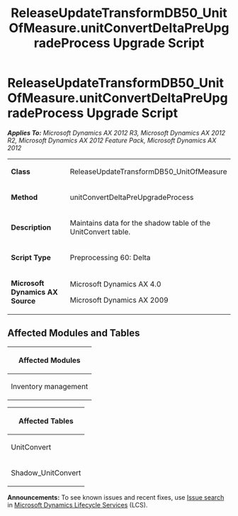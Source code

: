 ﻿---
title: ReleaseUpdateTransformDB50_UnitOfMeasure.unitConvertDeltaPreUpgradeProcess Upgrade Script
TOCTitle: ReleaseUpdateTransformDB50_UnitOfMeasure.unitConvertDeltaPreUpgradeProcess Upgrade Script
ms:assetid: 32ee402b-4267-c5dd-21c5-95dbf859bc06
ms:mtpsurl: https://msdn.microsoft.com/en-us/library/JJ685083(v=AX.60)
ms:contentKeyID: 49707537
ms.date: 05/18/2015
mtps_version: v=AX.60
---

# ReleaseUpdateTransformDB50\_UnitOfMeasure.unitConvertDeltaPreUpgradeProcess Upgrade Script 


_**Applies To:** Microsoft Dynamics AX 2012 R3, Microsoft Dynamics AX 2012 R2, Microsoft Dynamics AX 2012 Feature Pack, Microsoft Dynamics AX 2012_

<table>
<colgroup>
<col style="width: 50%" />
<col style="width: 50%" />
</colgroup>
<tbody>
<tr class="odd">
<td><p><strong>Class</strong></p></td>
<td><p>ReleaseUpdateTransformDB50_UnitOfMeasure</p></td>
</tr>
<tr class="even">
<td><p><strong>Method</strong></p></td>
<td><p>unitConvertDeltaPreUpgradeProcess</p></td>
</tr>
<tr class="odd">
<td><p><strong>Description</strong></p></td>
<td><p>Maintains data for the shadow table of the UnitConvert table.</p></td>
</tr>
<tr class="even">
<td><p><strong>Script Type</strong></p></td>
<td><p>Preprocessing 60: Delta</p></td>
</tr>
<tr class="odd">
<td><p><strong>Microsoft Dynamics AX Source</strong></p></td>
<td><p>Microsoft Dynamics AX 4.0</p>
<p>Microsoft Dynamics AX 2009</p></td>
</tr>
</tbody>
</table>


## Affected Modules and Tables

<table>
<colgroup>
<col style="width: 100%" />
</colgroup>
<thead>
<tr class="header">
<th><p>Affected Modules</p></th>
</tr>
</thead>
<tbody>
<tr class="odd">
<td><p>Inventory management</p></td>
</tr>
</tbody>
</table>


<table>
<colgroup>
<col style="width: 100%" />
</colgroup>
<thead>
<tr class="header">
<th><p>Affected Tables</p></th>
</tr>
</thead>
<tbody>
<tr class="odd">
<td><p>UnitConvert</p></td>
</tr>
<tr class="even">
<td><p>Shadow_UnitConvert</p></td>
</tr>
</tbody>
</table>

  
**Announcements:** To see known issues and recent fixes, use [Issue search](http://go.microsoft.com/fwlink/?linkid=389258) in [Microsoft Dynamics Lifecycle Services](http://go.microsoft.com/fwlink/?linkid=306505) (LCS).

